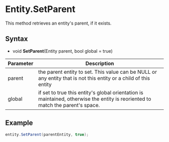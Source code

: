 # Entity.SetParent
This method retrieves an entity's parent, if it exists.

## Syntax
- void **SetParent**(Entity parent, bool global = true)

| Parameter | Description |
| ------ | ------ |
| parent | the parent entity to set. This value can be NULL or any entity that is not this entity or a child of this entity |
| global | if set to true this entity's global orientation is maintained, otherwise the entity is reoriented to match the parent's space. |

## Example
```csharp
entity.SetParent(parentEntity, true);
```